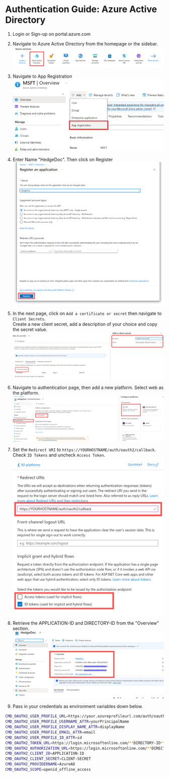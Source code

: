 # Authentication Guide: Azure Active Directory

1. Login or Sign-up on portal.azure.com  

2. Navigate to Azure Active Directory from the homepage or the sidebar.  
   ![azure active directory service in azure portal page](../../images/auth/azure-active-directory-navigation.png)  

3. Navigate to App Registration  
   ![where to create new app registration](../../images/auth/azure-active-directory-new-registration.png)  

4. Enter Name "HedgeDoc". Then click on Register  
   ![how to register an app](../../images/auth/azure-active-directory-register.png)  

5. In the next page, click on `Add a certificate or secret` then navigate to `Client Secrets`.  
   Create a new client secret, add a description of your choice and copy the secret value.  
   ![generate new secret key](../../images/auth/auzre-active-directory-new-secret.png)  

6. Navigate to authentication page, then add a new platform. Select web as the platform.  
   ![Authentication page showing how to add a new web platform](../../images/auth/azure-active-directory-authentication.png)  

7. Set the `Redirect URI` to `https://YOURHOSTNAME/auth/oauth2/callback`. Check `ID Tokens` and uncheck `Access Token`.  
   ![configuring redirection uri](../../images/auth/azure-active-directory-redirect-uri.png)  

8. Retrieve the APPLICATION-ID and DIRECTORY-ID from the "Overview" section.  
   ![Find application id and directory id from overview page](../../images/auth/azure-active-directory-overview.png)  

9. Pass in your credentials as environment variables down below.  

```sh
CMD_OAUTH2_USER_PROFILE_URL=https://your.azureprofileurl.com/auth/oauth2/callback
CMD_OAUTH2_USER_PROFILE_USERNAME_ATTR=yourPrincipalName
CMD_OAUTH2_USER_PROFILE_DISPLAY_NAME_ATTR=displayName
CMD_OAUTH2_USER_PROFILE_EMAIL_ATTR=email
CMD_OAUTH2_USER_PROFILE_ID_ATTR=id
CMD_OAUTH2_TOKEN_URL=https://login.microsoftonline.com/**DIRECTORY-ID**/oauth2/v2.0/token
CMD_OAUTH2_AUTHORIZATION_URL=https://login.microsoftonline.com/**DIRECTORY-ID**/oauth2/v2.0/authorize
CMD_OAUTH2_CLIENT_ID=APPLICATION-ID
CMD_OAUTH2_CLIENT_SECRET=CLIENT-SECRET
CMD_OAUTH2_PROVIDERNAME=AzureAD
CMD_OAUTH2_SCOPE=openid_offline_access
```
